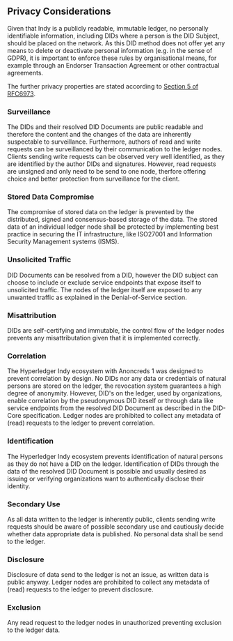 
## Privacy Considerations

Given that Indy is a publicly readable, immutable ledger, no personally identifiable information, including DIDs where a person is the DID Subject, should be placed on the network. As this DID method does not offer yet any means to delete or deactivate personal information (e.g. in the sense of GDPR), it is important to enforce these rules by organisational means, for example through an Endorser Transaction Agreement or other contractual agreements.

The further privacy properties are stated according to [Section 5 of RFC6973](https://tools.ietf.org/html/rfc6973#section-5).

### Surveillance
The DIDs and their resolved DID Documents are  public readable and therefore the content and the changes of the data are inherently suspectable to surveillance.
Furthermore, authors of read and write requests can be surveillanced by their communication to the ledger nodes. Clients sending write requests can be observed very well identified, as they are identified by the author DIDs and signatures. However, read requests are unsigned and only need to be send to one node, therfore offering choice and better protection from surveillance for the client.

### Stored Data Compromise
The compromise of stored data on the ledger is prevented by the distributed, signed and consensus-based storage of the data. The stored data of an individual ledger node shall be protected by implementing best practice in securing the IT infrastructure, like ISO27001 and Information Security Management systems (ISMS).

### Unsolicited Traffic
DID Documents can be resolved from a DID, however the DID subject can choose to include or exclude service endpoints that expose itself to unsolicited traffic. The nodes of the ledger itself are exposed to any unwanted traffic as explained in the Denial-of-Service section.

### Misattribution
DIDs are self-certifying and immutable, the control flow of the ledger nodes prevents any misattributation given that it is implemented correctly.

### Correlation
The Hyperledger Indy ecosystem with Anoncreds 1 was designed to prevent correlation by design. No DIDs nor any data or credentials of natural persons are stored on the ledger, the revocation system guarantees a high degree of anonymity.
However, DID's on the ledger, used by organizations, enable correlation by the pseudonymous DID iteself or through data like service endpoints from the resolved DID Document as described in the DID-Core specification. Ledger nodes are prohibited to collect any metadata of (read) requests to the ledger to prevent correlation.

### Identification
The Hyperledger Indy ecosystem prevents identification of natural persons as they do not have a DID on the ledger. Identification of DIDs through the data of the resolved DID Document is possible and usually desired as issuing or verifying organizations want to authentically disclose their identity.

### Secondary Use
As all data written to the ledger is inherently public, clients sending write requests should be aware of possible secondary use and cautiously decide whether data appropriate data is published. No personal data shall be send to the ledger.

### Disclosure
Disclosure of data send to the ledger is not an issue, as written data is public anyway. Ledger nodes are prohibited to collect any metadata of (read) requests to the ledger to prevent disclosure.

### Exclusion
Any read request to the ledger nodes in unauthorized preventing exclusion to the ledger data.

